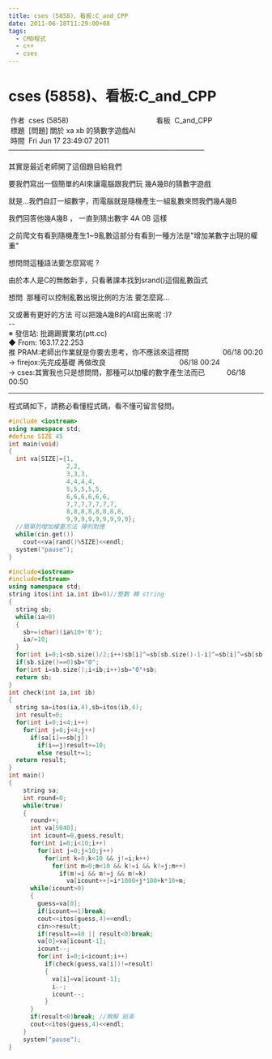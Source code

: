 ```yaml
---
title: cses (5858)、看板:C_and_CPP
date: 2011-06-18T11:29:00+08
tags:
  - CMD程式
  - c++
  - cses
---
```

# cses (5858)、看板:C_and_CPP

 作者  cses (5858)                                            看板  C\_and\_CPP  
 標題  \[問題\] 關於 xa xb 的猜數字遊戲AI  
 時間  Fri Jun 17 23:49:07 2011  
───────────────────────────────────────  
  
其實是最近老師開了這個題目給我們  
  
要我們寫出一個簡單的AI來讓電腦跟我們玩 幾A幾B的猜數字遊戲  
  
就是...我們自訂一組數字，而電腦就是隨機產生一組亂數來問我們幾A幾B  
  
我們回答他幾A幾B ， 一直到猜出數字 4A 0B 這樣  
  
之前爬文有看到隨機產生1~9亂數這部分有看到一種方法是"增加某數字出現的權重"  
  
想問問這種語法要怎麼寫呢 ?  
  
由於本人是C的無敵新手，只看著課本找到srand()這個亂數函式  
  
想問  那種可以控制亂數出現比例的方法 要怎麼寫...  
  
又或著有更好的方法 可以把幾A幾B的AI寫出來呢 :)?  
\--  
※ 發信站: 批踢踢實業坊(ptt.cc)  
◆ From: 163.17.22.253  
推 PRAM:老師出作業就是你要去思考，你不應該來這裡問                 06/18 00:20  
→ firejox:先完成基礎 再做改良                                     06/18 00:24  
→ cses:其實我也只是想問問，那種可以加權的數字產生法而已           06/18 00:50

- - -

程式碼如下，請務必看懂程式碼，看不懂可留言發問。

```cpp
#include <iostream>
using namespace std;
#define SIZE 45
int main(void)
{
  int va[SIZE]={1,
                2,2,
                3,3,3,
                4,4,4,4,
                5,5,5,5,5,
                6,6,6,6,6,6,
                7,7,7,7,7,7,7,
                8,8,8,8,8,8,8,8,
                9,9,9,9,9,9,9,9,9};
  //簡單的增加權重方法 陣列對應 
  while(cin.get())
    cout<<va[rand()%SIZE]<<endl;
  system("pause");
}
```

```cpp
#include<iostream>
#include<fstream>
using namespace std;
string itos(int ia,int ib=0)//整數 轉 string
{
  string sb;
  while(ia>0)
  {
    sb+=(char)(ia%10+'0');
    ia/=10;
  }
  for(int i=0;i<sb.size()/2;i++)sb[i]^=sb[sb.size()-1-i]^=sb[i]^=sb[sb.size()-1-i];
  if(sb.size()==0)sb="0";
  for(int i=sb.size();i<ib;i++)sb="0"+sb;
  return sb;
}
int check(int ia,int ib)
{
  string sa=itos(ia,4),sb=itos(ib,4);
  int result=0;
  for(int i=0;i<4;i++)
    for(int j=0;j<4;j++)
      if(sa[i]==sb[j])
        if(i==j)result+=10;
        else result+=1;
  return result;
}
int main()
{
    string sa;
    int round=0;
    while(true)
    {
      round++;
      int va[5040];
      int icount=0,guess,result;
      for(int i=0;i<10;i++)
        for(int j=0;j<10;j++)
          for(int k=0;k<10 && j!=i;k++)
            for(int m=0;m<10 && k!=i && k!=j;m++)
              if(m!=i && m!=j && m!=k)
                va[icount++]=i*1000+j*100+k*10+m;
      while(icount>0)
      {
        guess=va[0];
        if(icount==1)break;
        cout<<itos(guess,4)<<endl;
        cin>>result;
        if(result==40 || result<0)break;
        va[0]=va[icount-1];
        icount--;
        for(int i=0;i<icount;i++)
          if(check(guess,va[i])!=result)
          {
            va[i]=va[icount-1];
            i--;
            icount--;
          }
      }
      if(result<0)break; //無解 結束 
      cout<<itos(guess,4)<<endl;
    }
    system("pause");
}
```